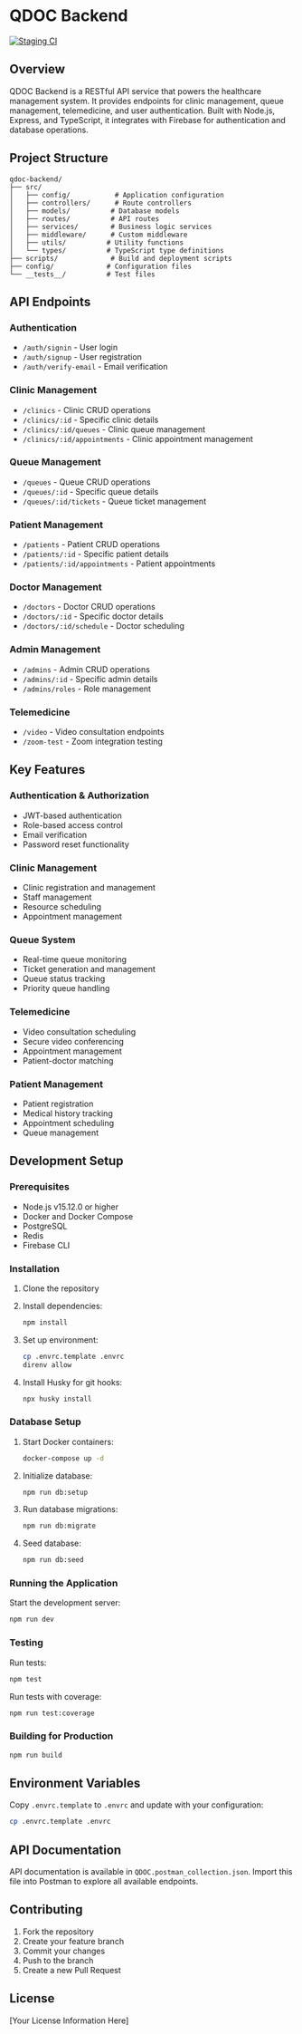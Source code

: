 # QDOC Backend

[![Staging CI](https://github.com/qdoctech/qdoc/actions/workflows/staging-ci.yml/badge.svg?branch=main)](https://github.com/qdoctech/qdoc/actions/workflows/staging-ci.yml)

## Overview

QDOC Backend is a RESTful API service that powers the healthcare management system. It provides endpoints for clinic management, queue management, telemedicine, and user authentication. Built with Node.js, Express, and TypeScript, it integrates with Firebase for authentication and database operations.

## Project Structure

```
qdoc-backend/
├── src/
│   ├── config/           # Application configuration
│   ├── controllers/      # Route controllers
│   ├── models/          # Database models
│   ├── routes/          # API routes
│   ├── services/        # Business logic services
│   ├── middleware/      # Custom middleware
│   ├── utils/          # Utility functions
│   └── types/          # TypeScript type definitions
├── scripts/             # Build and deployment scripts
├── config/             # Configuration files
└── __tests__/          # Test files
```

## API Endpoints

### Authentication
- `/auth/signin` - User login
- `/auth/signup` - User registration
- `/auth/verify-email` - Email verification

### Clinic Management
- `/clinics` - Clinic CRUD operations
- `/clinics/:id` - Specific clinic details
- `/clinics/:id/queues` - Clinic queue management
- `/clinics/:id/appointments` - Clinic appointment management

### Queue Management
- `/queues` - Queue CRUD operations
- `/queues/:id` - Specific queue details
- `/queues/:id/tickets` - Queue ticket management

### Patient Management
- `/patients` - Patient CRUD operations
- `/patients/:id` - Specific patient details
- `/patients/:id/appointments` - Patient appointments

### Doctor Management
- `/doctors` - Doctor CRUD operations
- `/doctors/:id` - Specific doctor details
- `/doctors/:id/schedule` - Doctor scheduling

### Admin Management
- `/admins` - Admin CRUD operations
- `/admins/:id` - Specific admin details
- `/admins/roles` - Role management

### Telemedicine
- `/video` - Video consultation endpoints
- `/zoom-test` - Zoom integration testing

## Key Features

### Authentication & Authorization
- JWT-based authentication
- Role-based access control
- Email verification
- Password reset functionality

### Clinic Management
- Clinic registration and management
- Staff management
- Resource scheduling
- Appointment management

### Queue System
- Real-time queue monitoring
- Ticket generation and management
- Queue status tracking
- Priority queue handling

### Telemedicine
- Video consultation scheduling
- Secure video conferencing
- Appointment management
- Patient-doctor matching

### Patient Management
- Patient registration
- Medical history tracking
- Appointment scheduling
- Queue management

## Development Setup

### Prerequisites
- Node.js v15.12.0 or higher
- Docker and Docker Compose
- PostgreSQL
- Redis
- Firebase CLI

### Installation

1. Clone the repository
2. Install dependencies:
   ```bash
   npm install
   ```

3. Set up environment:
   ```bash
   cp .envrc.template .envrc
   direnv allow
   ```

4. Install Husky for git hooks:
   ```bash
   npx husky install
   ```

### Database Setup

1. Start Docker containers:
   ```bash
   docker-compose up -d
   ```

2. Initialize database:
   ```bash
   npm run db:setup
   ```

3. Run database migrations:
   ```bash
   npm run db:migrate
   ```

4. Seed database:
   ```bash
   npm run db:seed
   ```

### Running the Application

Start the development server:
```bash
npm run dev
```

### Testing

Run tests:
```bash
npm test
```

Run tests with coverage:
```bash
npm run test:coverage
```

### Building for Production

```bash
npm run build
```

## Environment Variables

Copy `.envrc.template` to `.envrc` and update with your configuration:
```bash
cp .envrc.template .envrc
```

## API Documentation

API documentation is available in `QDOC.postman_collection.json`. Import this file into Postman to explore all available endpoints.

## Contributing

1. Fork the repository
2. Create your feature branch
3. Commit your changes
4. Push to the branch
5. Create a new Pull Request

## License

[Your License Information Here]

